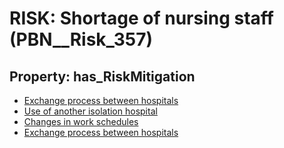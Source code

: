 # RISK: __Shortage of nursing staff__ (PBN__Risk_357)

## Property: has_RiskMitigation

* [Exchange process between hospitals](PBN__RiskMitigation_468)
* [Use of another isolation hospital](PBN__Mitigation_798)
* [Changes in work schedules](PBN__Mitigation_799)
* [Exchange process between hospitals](PBN__Mitigation_800)

